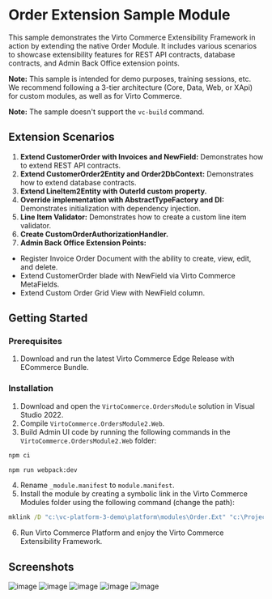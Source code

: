 # Order Extension Sample Module

This sample demonstrates the Virto Commerce Extensibility Framework in action by extending the native Order Module. It includes various scenarios to showcase extensibility features for REST API contracts, database contracts, and Admin Back Office extension points.

**Note:** This sample is intended for demo purposes, training sessions, etc. We recommend following a 3-tier architecture (Core, Data, Web, or XApi) for custom modules, as well as for Virto Commerce.

**Note:** The sample doesn't support the `vc-build` command.

## Extension Scenarios

1. **Extend CustomerOrder with Invoices and NewField:** Demonstrates how to extend REST API contracts.
2. **Extend CustomerOrder2Entity and Order2DbContext:** Demonstrates how to extend database contracts.
3. **Extend LineItem2Entity with OuterId custom property.**
4. **Override implementation with AbstractTypeFactory and DI:** Demonstrates initialization with dependency injection.
5. **Line Item Validator:** Demonstrates how to create a custom line item validator.
6. **Create CustomOrderAuthorizationHandler.**
7. **Admin Back Office Extension Points:**
  * Register Invoice Order Document with the ability to create, view, edit, and delete.
  * Extend CustomerOrder blade with NewField via Virto Commerce MetaFields.
  * Extend Custom Order Grid View with NewField column.

## Getting Started

### Prerequisites

1. Download and run the latest Virto Commerce Edge Release with ECommerce Bundle.

### Installation

1. Download and open the `VirtoCommerce.OrdersModule` solution in Visual Studio 2022.
2. Compile `VirtoCommerce.OrdersModule2.Web`.
3. Build Admin UI code by running the following commands in the `VirtoCommerce.OrdersModule2.Web` folder:

```cmd
npm ci
```

```cmd
npm run webpack:dev
```

4. Rename `_module.manifest` to `module.manifest`.
5. Install the module by creating a symbolic link in the Virto Commerce Modules folder using the following command (change the path):

```cmd
mklink /D "c:\vc-platform-3-demo\platform\modules\Order.Ext" "c:\Projects\git\VirtoCommerce\vc-module-order\samples\VirtoCommerce.OrdersModule2.Web"
```

6. Run Virto Commerce Platform and enjoy the Virto Commerce Extensibility Framework.

## Screenshots

![image](https://github.com/VirtoCommerce/vc-module-order/assets/7639413/e9c320e7-611b-47ad-9df5-e08e4862c7e1)
![image](https://github.com/VirtoCommerce/vc-module-order/assets/7639413/ec24497d-62e4-4622-ace3-60f0e220a0d2)
![image](https://github.com/VirtoCommerce/vc-module-order/assets/7639413/03338cd7-02ab-4473-bde2-5712a09c4b16)
![image](https://github.com/VirtoCommerce/vc-module-order/assets/7639413/70dbd44c-19d1-4db2-9842-802a0b4471a7)
![image](https://github.com/VirtoCommerce/vc-module-order/assets/7639413/fe10182c-b304-4dac-a492-57fa44ba3167)




